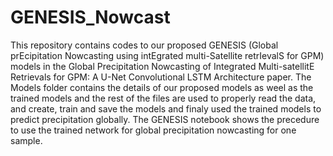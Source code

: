 # GENESIS_Nowcast
This repository contains codes to our proposed GENESIS (Global prEcipitation Nowcasting using intEgrated multi-Satellite retrIevalS for GPM) models in the Global Precipitation Nowcasting of Integrated Multi-satellitE Retrievals for GPM: A U-Net Convolutional LSTM Architecture paper. The Models folder contains the details of our proposed models as weel as the trained models and the rest of the files are used to properly read the data, and create, train and save the models and finaly used the trained models to predict precipitation globally. The GENESIS notebook shows the precedure to use the trained network for global precipitation nowcasting for one sample.
